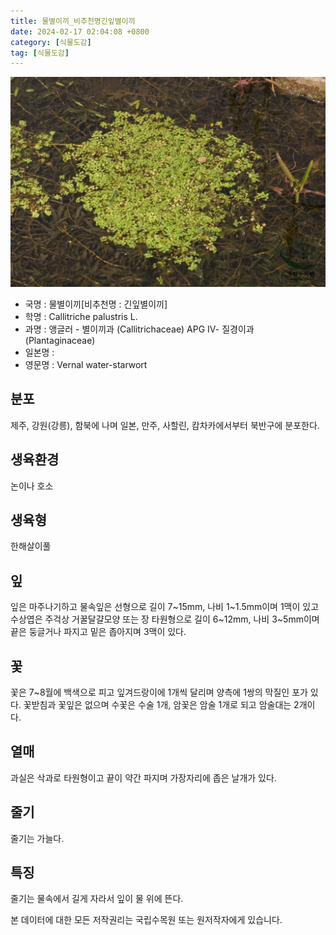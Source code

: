 ```yaml
---
title: 물별이끼_비추천명긴잎별이끼
date: 2024-02-17 02:04:08 +0800
category: [식물도감]
tag: [식물도감]
---
```




![물별이끼[비추천명 : 긴잎별이끼]](/assets/img/fileUpload/plants/basic/Callitrichaceae/Callitriche/12097/12097_1_th2.jpg)
- 국명 : 물별이끼[비추천명 : 긴잎별이끼]
- 학명 : Callitriche palustris L.
- 과명 : 앵글러 - 별이끼과 (Callitrichaceae) APG Ⅳ- 질경이과 (Plantaginaceae)
- 일본명 : 
- 영문명 : Vernal water-starwort


## 분포
제주, 강원(강릉), 함북에 나며 일본, 만주, 사할린, 캄차카에서부터 북반구에 분포한다.
## 생육환경
논이나 호소
## 생육형
한해살이풀 
## 잎
잎은 마주나기하고 물속잎은 선형으로 길이 7~15mm, 나비 1~1.5mm이며 1맥이 있고 수상엽은 주걱상 거꿀달걀모양 또는 장 타원형으로 길이 6~12mm, 나비 3~5mm이며 끝은 둥글거나 파지고 밑은 좁아지며 3맥이 있다.
## 꽃
꽃은 7~8월에 백색으로 피고 잎겨드랑이에 1개씩 달리며 양측에 1쌍의 막질인 포가 있다. 꽃받침과 꽃잎은 없으며 수꽃은 수술 1개, 암꽃은 암술 1개로 되고 암술대는 2개이다.
## 열매
과실은 삭과로 타원형이고 끝이 약간 파지며 가장자리에 좁은 날개가 있다.
## 줄기
줄기는 가늘다.
## 특징
줄기는 물속에서 길게 자라서 잎이 물 위에 뜬다.






본 데이터에 대한 모든 저작권리는 국립수목원 또는 원저작자에게 있습니다.
